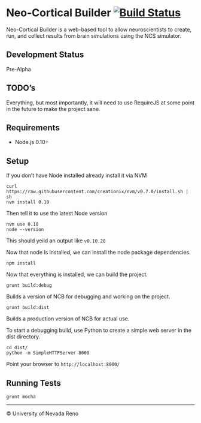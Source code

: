 # Neo-Cortical Builder [![Build Status](https://travis-ci.org/BrainComputationLab/ncb.png)](https://travis-ci.org/BrainComputationLab/ncb)

Neo-Cortical Builder is a web-based tool to allow neuroscientists to create,
run, and collect results from brain simulations using the NCS simulator.

## Development Status

Pre-Alpha

## TODO’s

Everything, but most importantly, it will need to use RequireJS at some point
in the future to make the project sane.

## Requirements

* Node.js 0.10+

## Setup

If you don’t have Node installed already install it via NVM

~~~~
curl https://raw.githubusercontent.com/creationix/nvm/v0.7.0/install.sh | sh
nvm install 0.10
~~~~

Then tell it to use the latest Node version

~~~~
nvm use 0.10
node --version
~~~~

This should yeild an output like <code>v0.10.28</code>

Now that node is installed, we can install the node package dependencies.

~~~~
npm install
~~~~

Now that everything is installed, we can build the project.

~~~~
grunt build:debug
~~~~

Builds a version of NCB for debugging and working on the project.

~~~~
grunt build:dist
~~~~

Builds a production version of NCB for actual use.

To start a debugging build, use Python to create a simple web server in the
dist directory.

~~~~
cd dist/
python -m SimpleHTTPServer 8000
~~~~

Point your browser to <code>http://localhost:8000/</code>

## Running Tests

~~~~
grunt mocha
~~~~

-----------
&copy; University of Nevada Reno
